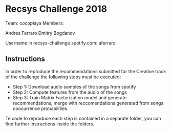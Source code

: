 

# Recsys Challenge 2018

Team: cocoplaya
Members: 

Andres Ferraro
Dmitry Bogdanov

Username in recsys-challenge.spotify.com: aferraro

Instructions
-----------

In order to reproduce the recommendations submitted for the Creative track of the challenge the following steps must be executed:

 - Step 1: Download audio samples of the songs from spotify
 - Step 2: Compute features from the audio of the songs
 - Step 3: Train Matrix Factorization model and generate recommendations, merge with reccomendations generated from songs coocurrence probabilities.

 Te code to reproduce each step is contained in a separate folder, you can find further instructions inside the folders.
